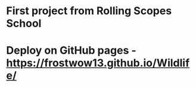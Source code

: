 # First project from Rolling Scopes School
# Deploy on GitHub pages - https://frostwow13.github.io/Wildlife/
